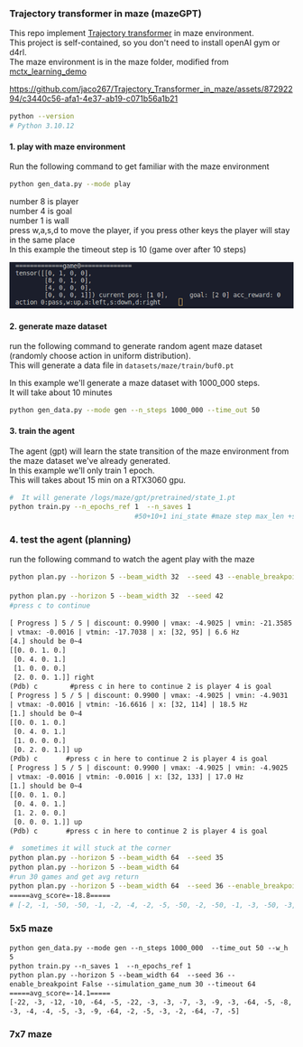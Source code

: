 ### Trajectory transformer in maze (mazeGPT)    
This repo implement [Trajectory transformer](https://github.com/jannerm/trajectory-transformer) in maze environment.   
This project is self-contained, so you don't need to install openAI gym or d4rl.    
The maze environment is in the maze folder, modified from [mctx_learning_demo](https://github.com/kenjyoung/mctx_learning_demo)         

https://github.com/jaco267/Trajectory_Transformer_in_maze/assets/87292294/c3440c56-afa1-4e37-ab19-c071b56a1b21
   

```sh
python --version
# Python 3.10.12
```
  
#### 1. play with maze environment
Run the following command to get familiar with the maze environment 

```sh
python gen_data.py --mode play
```

number 8 is player      
number 4 is goal       
number 1 is wall    
press w,a,s,d to move the player, if you press other keys the player will stay in the same place     
In this example the timeout step is 10 (game over after 10 steps)  
  

<img src="assets/maze_environment.png" alt= “” width="600px" >

#### 2. generate maze dataset
run the following command to generate random agent maze dataset
(randomly choose action in uniform distribution).    
This will generate a data file in `datasets/maze/train/buf0.pt`      
        
In this example we'll generate a maze dataset with 1000_000 steps.   
It will take about 10 minutes  
  
```sh
python gen_data.py --mode gen --n_steps 1000_000 --time_out 50
```   
   
#### 3. train the agent 
The agent (gpt) will learn the state transition of the maze environment 
from the maze dataset we've already generated.      
In this example we'll only train 1 epoch.  
This will takes about 15 min on a RTX3060 gpu.   
   
```sh
#  It will generate /logs/maze/gpt/pretrained/state_1.pt
python train.py --n_epochs_ref 1  --n_saves 1   
                               #50+10+1 ini_state #maze step max_len +subseq_len+1
```
### 4. test the agent (planning) 
run the following command to watch the agent play with the maze   
   
```sh
python plan.py --horizon 5 --beam_width 32  --seed 43 --enable_breakpoint False

python plan.py --horizon 5 --beam_width 32  --seed 42
#press c to continue 
```

```
[ Progress ] 5 / 5 | discount: 0.9900 | vmax: -4.9025 | vmin: -21.3585 | vtmax: -0.0016 | vtmin: -17.7038 | x: [32, 95] | 6.6 Hz
[4.] should be 0~4                                                                                  
[[0. 0. 1. 0.]                                                                                      
 [0. 4. 0. 1.]
 [1. 0. 0. 0.]
 [2. 0. 0. 1.]] right
(Pdb) c        #press c in here to continue 2 is player 4 is goal
[ Progress ] 5 / 5 | discount: 0.9900 | vmax: -4.9025 | vmin: -4.9031 | vtmax: -0.0016 | vtmin: -16.6616 | x: [32, 114] | 18.5 Hz
[1.] should be 0~4                                                                                  
[[0. 0. 1. 0.]                                                                                      
 [0. 4. 0. 1.]
 [1. 0. 0. 0.]
 [0. 2. 0. 1.]] up
(Pdb) c       #press c in here to continue 2 is player 4 is goal 
[ Progress ] 5 / 5 | discount: 0.9900 | vmax: -4.9025 | vmin: -4.9025 | vtmax: -0.0016 | vtmin: -0.0016 | x: [32, 133] | 17.0 Hz
[1.] should be 0~4                                                                                  
[[0. 0. 1. 0.]                                                                                      
 [0. 4. 0. 1.]
 [1. 2. 0. 0.]
 [0. 0. 0. 1.]] up
(Pdb) c       #press c in here to continue 2 is player 4 is goal 
```
   
```sh
#  sometimes it will stuck at the corner
python plan.py --horizon 5 --beam_width 64  --seed 35
python plan.py --horizon 5 --beam_width 64  
#run 30 games and get avg return 
python plan.py --horizon 5 --beam_width 64  --seed 36 --enable_breakpoint False --simulation_game_num 30 --timeout 50
=====avg_score=-18.8=====
# [-2, -1, -50, -50, -1, -2, -4, -2, -5, -50, -2, -50, -1, -3, -50, -3, -3, -50, -1, -50, -5, -50, -50, -1, -12, -50, -1, -3, -1, -11]
```
### 5x5 maze
```
python gen_data.py --mode gen --n_steps 1000_000  --time_out 50 --w_h 5
python train.py --n_saves 1  --n_epochs_ref 1
python plan.py --horizon 5 --beam_width 64  --seed 36 --enable_breakpoint False --simulation_game_num 30 --timeout 64
=====avg_score=-14.1=====
[-22, -3, -12, -10, -64, -5, -22, -3, -3, -7, -3, -9, -3, -64, -5, -8, -3, -4, -4, -5, -3, -9, -64, -2, -5, -3, -2, -64, -7, -5]
```
### 7x7 maze
